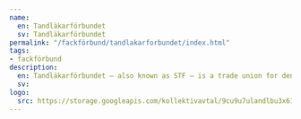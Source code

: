 ```yaml
---
name:
  en: Tandläkarförbundet
  sv: Tandläkarförbundet
permalink: "/fackförbund/tandlakarforbundet/index.html"
tags:
- fackförbund
description:
  en: Tandläkarförbundet – also known as STF – is a trade union for dentists.
  sv:
logo:
  src: https://storage.googleapis.com/kollektivavtal/9cu9u7ulandlbu3x617q91gscgwm
---
```


